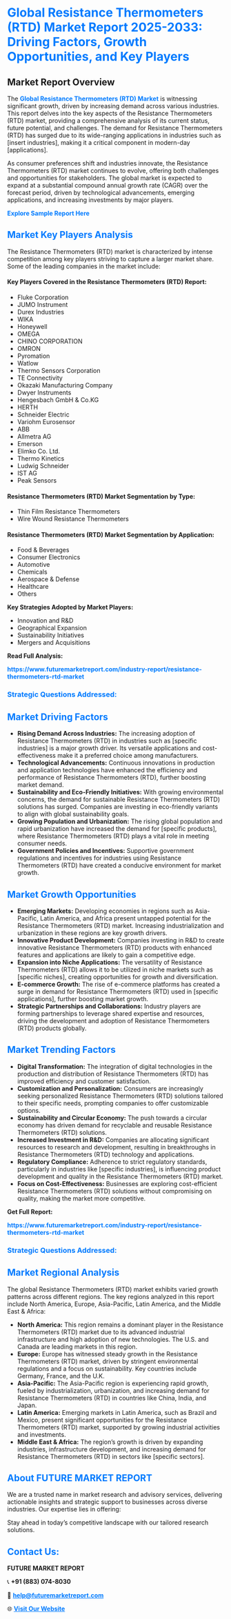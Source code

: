 <h1 style="color: #007BFF;">Global Resistance Thermometers (RTD) Market Report 2025-2033: Driving Factors, Growth Opportunities, and Key Players</h1>

<section id="overview">
<h2>Market Report Overview</h2>
<p>The <a href="https://www.futuremarketreport.com/industry-report/resistance-thermometers-rtd-market" style="color: #007BFF; text-decoration: none;"><strong>Global Resistance Thermometers (RTD) Market</strong></a> is witnessing significant growth, driven by increasing demand across various industries. This report delves into the key aspects of the Resistance Thermometers (RTD) market, providing a comprehensive analysis of its current status, future potential, and challenges. The demand for Resistance Thermometers (RTD) has surged due to its wide-ranging applications in industries such as [insert industries], making it a critical component in modern-day [applications].</p>
<p>As consumer preferences shift and industries innovate, the Resistance Thermometers (RTD) market continues to evolve, offering both challenges and opportunities for stakeholders. The global market is expected to expand at a substantial compound annual growth rate (CAGR) over the forecast period, driven by technological advancements, emerging applications, and increasing investments by major players.</p>
</section>

<section id="overview">
<p><a href="https://www.futuremarketreport.com/request-sample/reportId=115544" style="color: #007BFF; text-decoration: none;"><strong>Explore Sample Report Here</strong></a></p>
</section>

<section id="key-players">
<h2 style="color: #007BFF;">Market Key Players Analysis</h2>
<p>The Resistance Thermometers (RTD) market is characterized by intense competition among key players striving to capture a larger market share. Some of the leading companies in the market include:</p>
<h4>Key Players Covered in the Resistance Thermometers (RTD) Report:</h4>
<ul><li>Fluke Corporation</li><li>JUMO Instrument</li><li>Durex Industries</li><li>WIKA</li><li>Honeywell</li><li>OMEGA</li><li>CHINO CORPORATION</li><li>OMRON</li><li>Pyromation</li><li>Watlow</li><li>Thermo Sensors Corporation</li><li>TE Connectivity</li><li>Okazaki Manufacturing Company</li><li>Dwyer Instruments</li><li>Hengesbach GmbH &amp; Co.KG</li><li>HERTH</li><li>Schneider Electric</li><li>Variohm Eurosensor</li><li>ABB</li><li>Allmetra AG</li><li>Emerson</li><li>Elimko Co. Ltd.</li><li>Thermo Kinetics</li><li>Ludwig Schneider</li><li>IST AG</li><li>Peak Sensors</li></ul>
<h4>Resistance Thermometers (RTD) Market Segmentation by Type:</h4>
<ul><li>Thin Film Resistance Thermometers</li><li>Wire Wound Resistance Thermometers</li></ul>

<h4>Resistance Thermometers (RTD) Market Segmentation by Application:</h4>
<ul><li>Food &amp; Beverages</li><li>Consumer Electronics</li><li>Automotive</li><li>Chemicals</li><li>Aerospace &amp; Defense</li><li>Healthcare</li><li>Others</li></ul>
<p><strong>Key Strategies Adopted by Market Players:</strong></p>
<ul>
<li>Innovation and R&D</li>
<li>Geographical Expansion</li>
<li>Sustainability Initiatives</li>
<li>Mergers and Acquisitions</li>
</ul>
</section>

<section>
<p><strong>Read Full Analysis: </strong></p><a href="https://www.futuremarketreport.com/industry-report/resistance-thermometers-rtd-market" style="color: #007BFF; text-decoration: none;"><strong>https://www.futuremarketreport.com/industry-report/resistance-thermometers-rtd-market</strong></a>
<h3 style="color: #007BFF;">Strategic Questions Addressed:</h3>
</section>

<section id="driving-factors">
<h2 style="color: #007BFF;">Market Driving Factors</h2>
<ul>
<li><strong>Rising Demand Across Industries:</strong> The increasing adoption of Resistance Thermometers (RTD) in industries such as [specific industries] is a major growth driver. Its versatile applications and cost-effectiveness make it a preferred choice among manufacturers.</li>
<li><strong>Technological Advancements:</strong> Continuous innovations in production and application technologies have enhanced the efficiency and performance of Resistance Thermometers (RTD), further boosting market demand.</li>
<li><strong>Sustainability and Eco-Friendly Initiatives:</strong> With growing environmental concerns, the demand for sustainable Resistance Thermometers (RTD) solutions has surged. Companies are investing in eco-friendly variants to align with global sustainability goals.</li>
<li><strong>Growing Population and Urbanization:</strong> The rising global population and rapid urbanization have increased the demand for [specific products], where Resistance Thermometers (RTD) plays a vital role in meeting consumer needs.</li>
<li><strong>Government Policies and Incentives:</strong> Supportive government regulations and incentives for industries using Resistance Thermometers (RTD) have created a conducive environment for market growth.</li>
</ul>
</section>

<section id="growth-opportunities">
<h2 style="color: #007BFF;">Market Growth Opportunities</h2>
<ul>
<li><strong>Emerging Markets:</strong> Developing economies in regions such as Asia-Pacific, Latin America, and Africa present untapped potential for the Resistance Thermometers (RTD) market. Increasing industrialization and urbanization in these regions are key growth drivers.</li>
<li><strong>Innovative Product Development:</strong> Companies investing in R&D to create innovative Resistance Thermometers (RTD) products with enhanced features and applications are likely to gain a competitive edge.</li>
<li><strong>Expansion into Niche Applications:</strong> The versatility of Resistance Thermometers (RTD) allows it to be utilized in niche markets such as [specific niches], creating opportunities for growth and diversification.</li>
<li><strong>E-commerce Growth:</strong> The rise of e-commerce platforms has created a surge in demand for Resistance Thermometers (RTD) used in [specific applications], further boosting market growth.</li>
<li><strong>Strategic Partnerships and Collaborations:</strong> Industry players are forming partnerships to leverage shared expertise and resources, driving the development and adoption of Resistance Thermometers (RTD) products globally.</li>
</ul>
</section>

<section id="trending-factors">
<h2 style="color: #007BFF;">Market Trending Factors</h2>
<ul>
<li><strong>Digital Transformation:</strong> The integration of digital technologies in the production and distribution of Resistance Thermometers (RTD) has improved efficiency and customer satisfaction.</li>
<li><strong>Customization and Personalization:</strong> Consumers are increasingly seeking personalized Resistance Thermometers (RTD) solutions tailored to their specific needs, prompting companies to offer customizable options.</li>
<li><strong>Sustainability and Circular Economy:</strong> The push towards a circular economy has driven demand for recyclable and reusable Resistance Thermometers (RTD) solutions.</li>
<li><strong>Increased Investment in R&D:</strong> Companies are allocating significant resources to research and development, resulting in breakthroughs in Resistance Thermometers (RTD) technology and applications.</li>
<li><strong>Regulatory Compliance:</strong> Adherence to strict regulatory standards, particularly in industries like [specific industries], is influencing product development and quality in the Resistance Thermometers (RTD) market.</li>
<li><strong>Focus on Cost-Effectiveness:</strong> Businesses are exploring cost-efficient Resistance Thermometers (RTD) solutions without compromising on quality, making the market more competitive.</li>
</ul>
</section>

<section>
<p><strong>Get Full Report: </strong></p><a href="https://www.futuremarketreport.com/industry-report/resistance-thermometers-rtd-market" style="color: #007BFF; text-decoration: none;"><strong>https://www.futuremarketreport.com/industry-report/resistance-thermometers-rtd-market</strong></a>
<h3 style="color: #007BFF;">Strategic Questions Addressed:</h3>
</section>


<section id="regional-analysis">
<h2 style="color: #007BFF;">Market Regional Analysis</h2>
<p>The global Resistance Thermometers (RTD) market exhibits varied growth patterns across different regions. The key regions analyzed in this report include North America, Europe, Asia-Pacific, Latin America, and the Middle East & Africa:</p>
<ul>
<li><strong>North America:</strong> This region remains a dominant player in the Resistance Thermometers (RTD) market due to its advanced industrial infrastructure and high adoption of new technologies. The U.S. and Canada are leading markets in this region.</li>
<li><strong>Europe:</strong> Europe has witnessed steady growth in the Resistance Thermometers (RTD) market, driven by stringent environmental regulations and a focus on sustainability. Key countries include Germany, France, and the U.K.</li>
<li><strong>Asia-Pacific:</strong> The Asia-Pacific region is experiencing rapid growth, fueled by industrialization, urbanization, and increasing demand for Resistance Thermometers (RTD) in countries like China, India, and Japan.</li>
<li><strong>Latin America:</strong> Emerging markets in Latin America, such as Brazil and Mexico, present significant opportunities for the Resistance Thermometers (RTD) market, supported by growing industrial activities and investments.</li>
<li><strong>Middle East & Africa:</strong> The region’s growth is driven by expanding industries, infrastructure development, and increasing demand for Resistance Thermometers (RTD) in sectors like [specific sectors].</li>
</ul>
</section>

<footer>
<h2 style="color: #007BFF;">About FUTURE MARKET REPORT</h2>
<p>We are a trusted name in market research and advisory services, delivering actionable insights and strategic support to businesses across diverse industries. Our expertise lies in offering:</p>

<p>Stay ahead in today’s competitive landscape with our tailored research solutions.</p>

<h2 style="color: #007BFF;">Contact Us:</h2>
<p><strong>FUTURE MARKET REPORT</strong></p>
<p>📞 <strong>+91 (883) 074-8030</strong></p>
<p>📧 <strong><a href="mailto:help@futuremarketreport.com" style="color: #007BFF;">help@futuremarketreport.com</a></strong></p>
<p>🌐 <strong><a href="https://www.futuremarketreport.com/" style="color: #007BFF;">Visit Our Website</a></strong></p>
</footer>